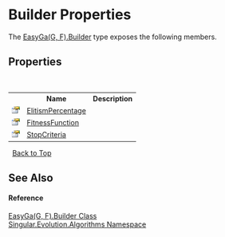 # Builder Properties
 

The <a href="9098310a-97ee-397b-6869-a7e55c0645f7">EasyGa(G, F).Builder</a> type exposes the following members.


## Properties
&nbsp;<table><tr><th></th><th>Name</th><th>Description</th></tr><tr><td>![Public property](media/pubproperty.gif "Public property")</td><td><a href="21006aa8-eb47-0b18-b3a7-e30ed3183848">ElitismPercentage</a></td><td /></tr><tr><td>![Public property](media/pubproperty.gif "Public property")</td><td><a href="12fe96d4-23ea-cfe8-92be-aff9e21bb117">FitnessFunction</a></td><td /></tr><tr><td>![Public property](media/pubproperty.gif "Public property")</td><td><a href="4bf4359f-f5d3-6e07-5f6e-965fef65564b">StopCriteria</a></td><td /></tr></table>&nbsp;
<a href="#builder-properties">Back to Top</a>

## See Also


#### Reference
<a href="9098310a-97ee-397b-6869-a7e55c0645f7">EasyGa(G, F).Builder Class</a><br /><a href="abe06fa4-bd7d-97b9-28d0-1b08952971eb">Singular.Evolution.Algorithms Namespace</a><br />